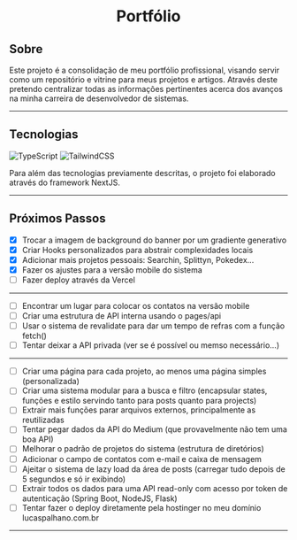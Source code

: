 <h1 align="center">Portfólio</h1>

## Sobre

Este projeto é a consolidação de meu portfólio profissional, visando servir como um repositório e vitrine para meus projetos e artigos. Através deste pretendo centralizar todas as informações pertinentes acerca dos avanços na minha carreira de desenvolvedor de sistemas.

---

## Tecnologias

<p align="left">
  <img src="https://img.shields.io/badge/TypeScript-007ACC?style=for-the-badge&logo=typescript&logoColor=white" alt="TypeScript" />
  <img src="https://img.shields.io/badge/Tailwind_CSS-38B2AC?style=for-the-badge&logo=tailwind-css&logoColor=white" alt="TailwindCSS"/>
</p>

Para além das tecnologias previamente descritas, o projeto foi elaborado através do framework NextJS.

---

## Próximos Passos

- [x] Trocar a imagem de background do banner por um gradiente generativo
- [x] Criar Hooks personalizados para abstrair complexidades locais
- [x] Adicionar mais projetos pessoais: Searchin, Splittyn, Pokedex...
- [x] Fazer os ajustes para a versão mobile do sistema
- [ ] Fazer deploy através da Vercel
---
- [ ] Encontrar um lugar para colocar os contatos na versão mobile
- [ ] Criar uma estrutura de API interna usando o pages/api
- [ ] Usar o sistema de revalidate para dar um tempo de refras com a função fetch()
- [ ] Tentar deixar a API privada (ver se é possível ou memso necessário...)
---
- [ ] Criar uma página para cada projeto, ao menos uma página simples (personalizada)
- [ ] Criar uma sistema modular para a busca e filtro (encapsular states, funções e estilo servindo tanto para posts quanto para projects)
- [ ] Extrair mais funções parar arquivos externos, principalmente as reutilizadas
- [ ] Tentar pegar dados da API do Medium (que provavelmente não tem uma boa API)
- [ ] Melhorar o padrão de projetos do sistema (estrutura de diretórios)
- [ ] Adicionar o campo de contatos com e-mail e caixa de mensagem
- [ ] Ajeitar o sistema de lazy load da área de posts (carregar tudo depois de 5 segundos e só ir exibindo)
- [ ] Extrair todos os dados para uma API read-only com acesso por token de autenticação (Spring Boot, NodeJS, Flask)
- [ ] Tentar fazer o deploy diretamente pela hostinger no meu domínio lucaspalhano.com.br

---

<!-- ## Guia de Estilo

![Guia de estilos](./public/style-guide.png)

---

## Referência Visual

![Interface do Searchin](./public/searchin.png)

-->